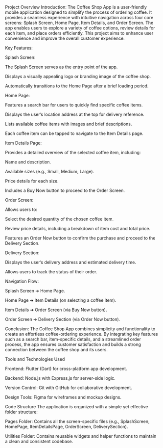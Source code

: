 Project Overview
Introduction:
The Coffee Shop App is a user-friendly mobile application designed to simplify the process of ordering coffee. It provides a seamless experience with intuitive navigation across four core screens: Splash Screen, Home Page, Item Details, and Order Screen. The app enables users to explore a variety of coffee options, review details for each item, and place orders efficiently. This project aims to enhance user convenience and improve the overall customer experience.

Key Features:

Splash Screen:

The Splash Screen serves as the entry point of the app.

Displays a visually appealing logo or branding image of the coffee shop.

Automatically transitions to the Home Page after a brief loading period.

Home Page:

Features a search bar for users to quickly find specific coffee items.

Displays the user’s location address at the top for delivery reference.

Lists available coffee items with images and brief descriptions.

Each coffee item can be tapped to navigate to the Item Details page.

Item Details Page:

Provides a detailed overview of the selected coffee item, including:

Name and description.

Available sizes (e.g., Small, Medium, Large).

Price details for each size.

Includes a Buy Now button to proceed to the Order Screen.

Order Screen:

Allows users to:

Select the desired quantity of the chosen coffee item.

Review price details, including a breakdown of item cost and total price.

Features an Order Now button to confirm the purchase and proceed to the Delivery Section.

Delivery Section:

Displays the user’s delivery address and estimated delivery time.

Allows users to track the status of their order.

Navigation Flow:

Splash Screen ➔ Home Page.

Home Page ➔ Item Details (on selecting a coffee item).

Item Details ➔ Order Screen (via Buy Now button).

Order Screen ➔ Delivery Section (via Order Now button).

Conclusion:
The Coffee Shop App combines simplicity and functionality to create an effortless coffee-ordering experience. By integrating key features such as a search bar, item-specific details, and a streamlined order process, the app ensures customer satisfaction and builds a strong connection between the coffee shop and its users.


Tools and Technologies Used

Frontend: Flutter (Dart) for cross-platform app development.

Backend: Node.js with Express.js for server-side logic.

Version Control: Git with GitHub for collaborative development.

Design Tools: Figma for wireframes and mockup designs.

Code Structure
The application is organized with a simple yet effective folder structure:

Pages Folder: Contains all the screen-specific files (e.g., SplashScreen, HomePage, ItemDetailsPage, OrderScreen, DeliverySection).

Utilities Folder: Contains reusable widgets and helper functions to maintain a clean and consistent codebase.

